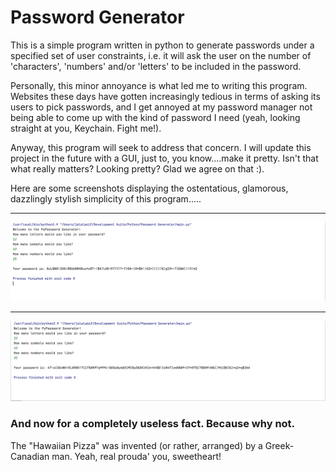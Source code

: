 <h1> Password Generator</h1>

<p> This is a simple program written in python to generate passwords under a specified set of user constraints, i.e. it will ask the user on the number of 'characters', 'numbers' and/or 'letters' to be included in the password. </p>
<p>Personally, this minor annoyance is what led me to writing this program. Websites these days have gotten increasingly tedious in terms of asking its users to pick passwords, and I get annoyed at my password manager not being able to come up with the kind of password I need (yeah, looking straight at you, Keychain. Fight me!).

Anyway, this program will seek to address that concern. I will update this project in the future with a GUI, just to, you know....make it pretty. Isn't that what really matters? Looking pretty? Glad we agree on that :).

Here are some screenshots displaying the ostentatious, glamorous, dazzlingly stylish simplicity of this program.....</p>

<hr>

![Screenshot 1](scr1.png)

<hr>

![Screenshot 1](scr2.png)

<h3> And now for a completely useless fact. Because why not.</h3>
<p>The "Hawaiian Pizza" was invented (or rather, arranged) by a Greek-Canadian man. Yeah, real prouda' you, sweetheart!</p>
